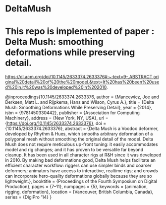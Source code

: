 # DeltaMush
# This repo is implemented of paper : Delta Mush: smoothing deformations while preserving detail.
https://dl.acm.org/doi/10.1145/2633374.2633376#:~:text=9-,ABSTRACT,original%20detail%20of%20the%20model.&text=It%20has%20been%20used%20in,it%20was%20developed%20in%202010.


@inproceedings{10.1145/2633374.2633376,
author = {Mancewicz, Joe and Derksen, Matt L. and Rijpkema, Hans and Wilson, Cyrus A.},
title = {Delta Mush: Smoothing Deformations While Preserving Detail},
year = {2014},
isbn = {9781450330442},
publisher = {Association for Computing Machinery},
address = {New York, NY, USA},
url = {https://doi.org/10.1145/2633374.2633376},
doi = {10.1145/2633374.2633376},
abstract = {Delta Mush is a Voodoo deformer, developed by Rhythm & Hues, which smooths arbitrary deformation of a polygonal mesh without smoothing the original detail of the model. Delta Mush does not require meticulous up-front tuning: it easily accommodates model and rig changes; and it has proven to be versatile far beyond cleanup. It has been used in all character rigs at R&H since it was developed in 2010. By making bad deformations good, Delta Mush helps facilitate an efficient character workflow: riggers can use simpler binds and coarser deformers; animators have access to interactive, realtime rigs; and crowds can incorporate hero-quality deformations globally because they are so lightweight.},
booktitle = {Proceedings of the Fourth Symposium on Digital Production},
pages = {7–11},
numpages = {5},
keywords = {animation, rigging, deformation},
location = {Vancouver, British Columbia, Canada},
series = {DigiPro '14}
}
